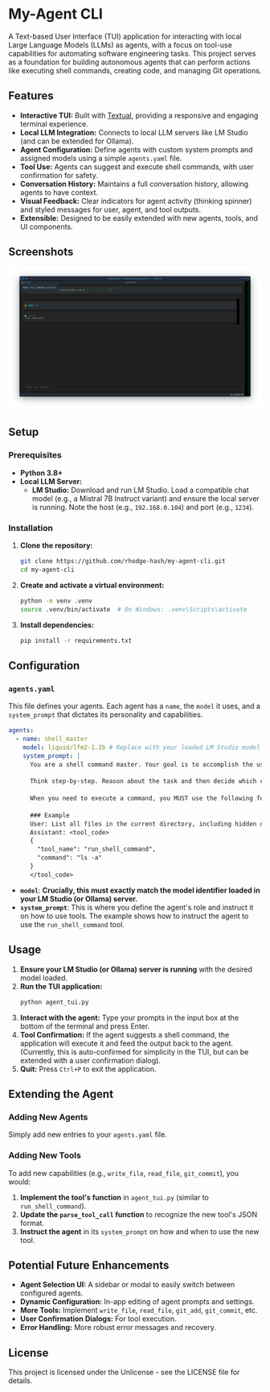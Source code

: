 # My-Agent CLI

A Text-based User Interface (TUI) application for interacting with local Large Language Models (LLMs) as agents, with a focus on tool-use capabilities for automating software engineering tasks. This project serves as a foundation for building autonomous agents that can perform actions like executing shell commands, creating code, and managing Git operations.

## Features

*   **Interactive TUI:** Built with [Textual](https://textual.textualize.io/), providing a responsive and engaging terminal experience.
*   **Local LLM Integration:** Connects to local LLM servers like LM Studio (and can be extended for Ollama).
*   **Agent Configuration:** Define agents with custom system prompts and assigned models using a simple `agents.yaml` file.
*   **Tool Use:** Agents can suggest and execute shell commands, with user confirmation for safety.
*   **Conversation History:** Maintains a full conversation history, allowing agents to have context.
*   **Visual Feedback:** Clear indicators for agent activity (thinking spinner) and styled messages for user, agent, and tool outputs.
*   **Extensible:** Designed to be easily extended with new agents, tools, and UI components.

## Screenshots

![Agent App Image](https://github.com/rhodge-hash/my-agent-cli/blob/main/AgentApp.png?raw=true)

## Setup

### Prerequisites

*   **Python 3.8+**
*   **Local LLM Server:**
    *   **LM Studio:** Download and run LM Studio. Load a compatible chat model (e.g., a Mistral 7B Instruct variant) and ensure the local server is running. Note the host (e.g., `192.168.0.104`) and port (e.g., `1234`).

### Installation

1.  **Clone the repository:**
    ```bash
    git clone https://github.com/rhodge-hash/my-agent-cli.git
    cd my-agent-cli
    ```

2.  **Create and activate a virtual environment:**
    ```bash
    python -m venv .venv
    source .venv/bin/activate  # On Windows: .venv\Scripts\activate
    ```

3.  **Install dependencies:**
    ```bash
    pip install -r requirements.txt
    ```

## Configuration

### `agents.yaml`

This file defines your agents. Each agent has a `name`, the `model` it uses, and a `system_prompt` that dictates its personality and capabilities.

```yaml
agents:
  - name: shell_master
    model: liquid/lfm2-1.2b # Replace with your loaded LM Studio model
    system_prompt: |
      You are a shell command master. Your goal is to accomplish the user's task by executing shell commands.

      Think step-by-step. Reason about the task and then decide which command to run.

      When you need to execute a command, you MUST use the following format and only this format. Do not add any explanation or other text.

      ### Example
      User: List all files in the current directory, including hidden ones.
      Assistant: <tool_code>
      {
        "tool_name": "run_shell_command",
        "command": "ls -a"
      }
      </tool_code>
```

*   **`model`**: **Crucially, this must exactly match the model identifier loaded in your LM Studio (or Ollama) server.**
*   **`system_prompt`**: This is where you define the agent's role and instruct it on how to use tools. The example shows how to instruct the agent to use the `run_shell_command` tool.

## Usage

1.  **Ensure your LM Studio (or Ollama) server is running** with the desired model loaded.
2.  **Run the TUI application:**
    ```bash
    python agent_tui.py
    ```
3.  **Interact with the agent:** Type your prompts in the input box at the bottom of the terminal and press Enter.
4.  **Tool Confirmation:** If the agent suggests a shell command, the application will execute it and feed the output back to the agent. (Currently, this is auto-confirmed for simplicity in the TUI, but can be extended with a user confirmation dialog).
5.  **Quit:** Press `Ctrl+P` to exit the application.

## Extending the Agent

### Adding New Agents

Simply add new entries to your `agents.yaml` file.

### Adding New Tools

To add new capabilities (e.g., `write_file`, `read_file`, `git_commit`), you would:

1.  **Implement the tool's function** in `agent_tui.py` (similar to `run_shell_command`).
2.  **Update the `parse_tool_call` function** to recognize the new tool's JSON format.
3.  **Instruct the agent** in its `system_prompt` on how and when to use the new tool.

## Potential Future Enhancements

*   **Agent Selection UI:** A sidebar or modal to easily switch between configured agents.
*   **Dynamic Configuration:** In-app editing of agent prompts and settings.
*   **More Tools:** Implement `write_file`, `read_file`, `git_add`, `git_commit`, etc.
*   **User Confirmation Dialogs:** For tool execution.
*   **Error Handling:** More robust error messages and recovery.

## License

This project is licensed under the Unlicense - see the LICENSE file for details.
